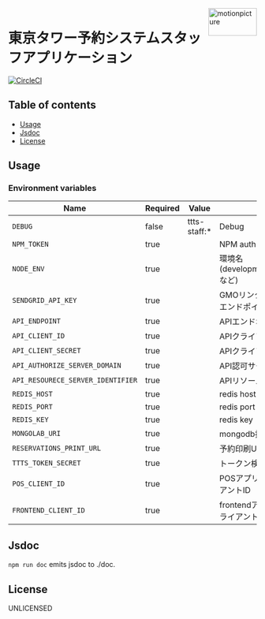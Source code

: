 <img src="https://motionpicture.jp/images/common/logo_01.svg" alt="motionpicture" title="motionpicture" align="right" height="56" width="98"/>

# 東京タワー予約システムスタッフアプリケーション

[![CircleCI](https://circleci.com/gh/motionpicture/ttts-staff.svg?style=svg&circle-token=8f31624e75361d1fdf42392282297e393bc6c74d)](https://circleci.com/gh/motionpicture/ttts-staff)


## Table of contents

* [Usage](#usage)
* [Jsdoc](#jsdoc)
* [License](#license)

## Usage

### Environment variables

| Name                              | Required | Value        | Purpose                            |
|-----------------------------------|----------|--------------|------------------------------------|
| `DEBUG`                           | false    | ttts-staff:* | Debug                              |
| `NPM_TOKEN`                       | true     |              | NPM auth token                     |
| `NODE_ENV`                        | true     |              | 環境名(development,test,productionなど) |
| `SENDGRID_API_KEY`                | true     |              | GMOリンク決済からの戻り先エンドポイント              |
| `API_ENDPOINT`                    | true     |              | APIエンドポイント                         |
| `API_CLIENT_ID`                   | true     |              | APIクライアントID                        |
| `API_CLIENT_SECRET`               | true     |              | APIクライアントシークレット                    |
| `API_AUTHORIZE_SERVER_DOMAIN`     | true     |              | API認可サーバードメイン                      |
| `API_RESOURECE_SERVER_IDENTIFIER` | true     |              | APIリソースサーバー識別子                     |
| `REDIS_HOST`                      | true     |              | redis host                         |
| `REDIS_PORT`                      | true     |              | redis port                         |
| `REDIS_KEY`                       | true     |              | redis key                          |
| `MONGOLAB_URI`                    | true     |              | mongodb接続URI                       |
| `RESERVATIONS_PRINT_URL`          | true     |              | 予約印刷URL                            |
| `TTTS_TOKEN_SECRET`               | true     |              | トークン検証シークレット                       |
| `POS_CLIENT_ID`                   | true     |              | POSアプリケーションクライアントID                |
| `FRONTEND_CLIENT_ID`              | true     |              | frontendアプリケーションクライアントID           |

## Jsdoc

`npm run doc` emits jsdoc to ./doc.

## License

UNLICENSED
